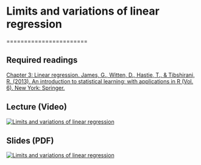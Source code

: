 # Limits and variations of linear regression
=======================

## Required readings

[Chapter 3: Linear regression. James, G., Witten, D., Hastie, T., & Tibshirani, R. (2013). An introduction to statistical learning: with applications in R (Vol. 6). New York: Springer.](https://link.springer.com/book/10.1007/978-1-0716-1418-1)

## Lecture (Video)

[![Limits and variations of linear regression](../thumbnails/limits-and-variations-of-linear-regression.jpeg)](https://www.youtube.com/watch?v=mk0P-39k-r4 "Limits and variations of linear regression")

## Slides (PDF)

[![Limits and variations of linear regression](../thumbnails/limits-and-variations-of-linear-regression.jpeg)](https://github.com/CoAxLab/Data-Explorations/blob/main/book/slides/limits-of-linear-regression.pdf "Limits and variations of linear regression")

